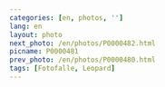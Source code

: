```yaml
---
categories: [en, photos, '']
lang: en
layout: photo
next_photo: /en/photos/P0000482.html
picname: P0000481
prev_photo: /en/photos/P0000480.html
tags: [Fotofalle, Leopard]
---
```

